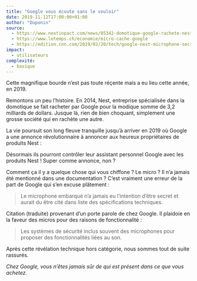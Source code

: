 ```yaml
---
title: "Google vous écoute sans le vouloir"
date: 2019-11-12T17:00:00+01:00
author: "Duponin"
source:
  - https://www.nextinpact.com/news/85342-domotique-google-rachete-nest-pour-32-milliards-dollars.htm
  - https://www.letemps.ch/economie/micro-cache-google
  - https://edition.cnn.com/2019/02/20/tech/google-nest-microphone-secret/index.html
impact:
  - utilisateurs
complexité:
  - basique
---
```


Cette magnifique bourde n’est pas toute réçente mais a eu lieu cette année, en 2019.

Remontons un peu l’histoire.
En 2014, Nest, entreprise spécialisée dans la domotique se fait racheter par Google pour la modique somme de 3,2 milliards de dollars.
Jusque là, rien de bien choquant, simplement une grosse société qui en rachète une autre.

La vie poursuit son long fleuve tranquille jusqu’à arriver en 2019 où Google a une annonce révolutionnaire à annoncer aux heureux propriétaires de produits Nest :

Désormais ils pourront contrôler leur assistant personnel Google avec les produits Nest \!
Super comme annonce, non ?

Comment ça il y a quelque chose qui vous chiffone ?
Le micro ?
Il n’a jamais été mentionné dans une documentation ?
C’est vraiment une erreur de la part de Google qui s’en excuse plâtement :

> Le microphone embarqué n’a jamais eu l’intention d’être secret et aurait du être cité dans liste des spécifications techniques.

Citation (traduite) provenant d’un porte parole de chez Google.
Il plaidoie en la faveur des micros pour des raisons de fonctionnalité :

> Les systèmes de sécurité inclus souvent des microphones pour proposer des fonctionnalités liées au son.

Après cette révélation technique hors catégorie, nous sommes tout de suite rassurés.

*Chez Google, vous n’êtes jamais sûr de qui est présent dans ce que vous achetez.*

